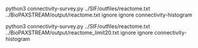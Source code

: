 python3 connectivity-survey.py ../SIF/outfiles/reactome.txt ../BioPAXSTREAM/output/reactome.txt ignore ignore connectivity-histogram

python3 connectivity-survey.py ../SIF/outfiles/reactome.txt ../BioPAXSTREAM/output/reactome_limit20.txt ignore ignore connectivity-histogram